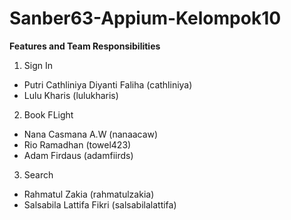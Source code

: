 # Sanber63-Appium-Kelompok10

**Features and Team Responsibilities**

1. Sign In
- Putri Cathliniya Diyanti Faliha (cathliniya)
- Lulu Kharis (lulukharis)

2. Book FLight
- Nana Casmana A.W (nanaacaw)
- Rio Ramadhan (towel423)
- Adam Firdaus (adamfiirds)

3. Search 
- Rahmatul Zakia (rahmatulzakia)
- Salsabila Lattifa Fikri (salsabilalattifa)
